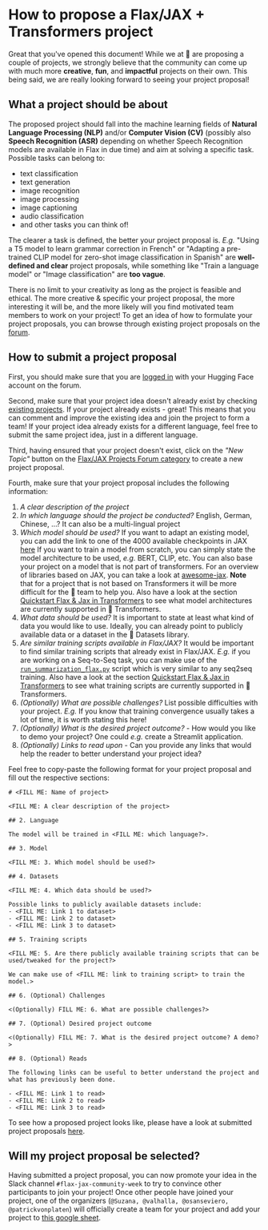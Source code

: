 # How to propose a Flax/JAX + Transformers project 

Great that you've opened this document! 
While we at 🤗 are proposing a couple of projects, we strongly 
believe that the community can come up with much more **creative**, **fun**, and 
**impactful** projects on their own. This being said, we are really looking forward
to seeing your project proposal! 

## What a project should be about

The proposed project should fall into the machine learning fields of **Natural Language Processing (NLP)** and/or **Computer Vision (CV)** (possibly also **Speech Recognition (ASR)** depending on whether Speech Recognition models are available in Flax in due time) and aim at solving a specific task. 
Possible tasks can belong to: 

 * text classification
 * text generation
 * image recognition
 * image processing
 * image captioning
 * audio classification
 * and other tasks you can think of!

The clearer a task is defined, the better your project proposal is.
*E.g.* "Using a T5 model to learn grammar correction in French" or "Adapting a pre-trained CLIP model for zero-shot image classification in Spanish" are **well-defined and clear** project proposals, while something like "Train a language model" or "Image classification" are **too vague**.

There is no limit to your creativity as long as the project is feasible and ethical.
The more creative & specific your project proposal, the more interesting it will be, 
and the more likely will you find motivated team members to work on your project!
To get an idea of how to formulate your project proposals, you can browse through 
existing project proposals on the [forum](https://discuss.huggingface.co/c/flax-jax-projects/22).

## How to submit a project proposal

First, you should make sure that you are [logged in](https://huggingface.co/login?sso=bm9uY2U9OTRlNjZjZmZhYjMwMmJmMWMyYjc5MmFiMTMyMzY5ODYmcmV0dXJuX3Nzb191cmw9aHR0cHMlM0ElMkYlMkZkaXNjdXNzLmh1Z2dpbmdmYWNlLmNvJTJGc2Vzc2lvbiUyRnNzb19sb2dpbg%3D%3D&sig=429ad8924bcb33c40f9823027ea749abb55d393f4f58924f36a2dba3ab0a48da) with your Hugging Face account on the forum. 

Second, make sure that your project idea doesn't already exist by checking [existing projects](https://discuss.huggingface.co/c/flax-jax-projects/22). 
If your project already exists - great! This means that you can comment and improve
the existing idea and join the project to form a team! If your project idea already 
exists for a different language, feel free to submit the same project idea, just in 
a different language.

Third, having ensured that your project doesn't exist, click on the *"New Topic"*
button on the [Flax/JAX Projects Forum category](https://discuss.huggingface.co/c/flax-jax-projects/22) to create a new project proposal.

Fourth, make sure that your project proposal includes the following information:

1. *A clear description of the project*
2. *In which language should the project be conducted?* English, German, Chinese, ...? It can also be a multi-lingual project
3. *Which model should be used?* If you want to adapt an existing model, you can add the link to one of the 4000 available checkpoints in JAX [here](https://huggingface.co/models?filter=jax) If you want to train a model from scratch, you can simply state the model architecture to be used, *e.g.* BERT, CLIP, etc. You can also base your project on a model that is not part of transformers. For an overview of libraries based on JAX, you can take a look at [awesome-jax](https://github.com/n2cholas/awesome-jax#awesome-jax-). **Note** that for a project that is not based on Transformers it will be more difficult for the 🤗 team to help you. Also have a look at the section [Quickstart Flax & Jax in Transformers](https://github.com/huggingface/transformers/tree/main/examples/research_projects/jax-projects#quickstart-flax-and-jax-in-transformers) to see what model architectures are currently supported in 🤗 Transformers.
4. *What data should be used?* It is important to state at least what kind of data you would like to use. Ideally, you can already point to publicly available data or a dataset in the 🤗 Datasets library.
5. *Are similar training scripts available in Flax/JAX?* It would be important to find similar training scripts that already exist in Flax/JAX. *E.g.* if you are working on a Seq-to-Seq task, you can make use of the [`run_summarization_flax.py`](https://github.com/huggingface/transformers/blob/main/examples/flax/summarization/run_summarization_flax.py) script which is very similar to any seq2seq training. Also have a look at the section [Quickstart Flax & Jax in Transformers](https://github.com/huggingface/transformers/tree/main/examples/research_projects/jax-projects#quickstart-flax-and-jax-in-transformers) to see what training scripts are currently supported in 🤗 Transformers.
6. *(Optionally) What are possible challenges?* List possible difficulties with your project. *E.g.* If you know that training convergence usually takes a lot of time, it is worth stating this here!
7. *(Optionally) What is the desired project outcome?* - How would you like to demo your project? One could *e.g.* create a Streamlit application.
8. *(Optionally) Links to read upon* - Can you provide any links that would help the reader to better understand your project idea?

Feel free to copy-paste the following format for your project proposal and fill out the respective sections: 

```
# <FILL ME: Name of project>

<FILL ME: A clear description of the project>

## 2. Language

The model will be trained in <FILL ME: which language?>.

## 3. Model

<FILL ME: 3. Which model should be used?>

## 4. Datasets

<FILL ME: 4. Which data should be used?>

Possible links to publicly available datasets include:
- <FILL ME: Link 1 to dataset> 
- <FILL ME: Link 2 to dataset> 
- <FILL ME: Link 3 to dataset> 

## 5. Training scripts

<FILL ME: 5. Are there publicly available training scripts that can be used/tweaked for the project?>

We can make use of <FILL ME: link to training script> to train the model.>

## 6. (Optional) Challenges

<(Optionally) FILL ME: 6. What are possible challenges?>

## 7. (Optional) Desired project outcome

<(Optionally) FILL ME: 7. What is the desired project outcome? A demo?>

## 8. (Optional) Reads

The following links can be useful to better understand the project and 
what has previously been done.

- <FILL ME: Link 1 to read> 
- <FILL ME: Link 2 to read> 
- <FILL ME: Link 3 to read> 
```

To see how a proposed project looks like, please have a look at submitted project 
proposals [here](https://discuss.huggingface.co/c/flax-jax-projects/22).

## Will my project proposal be selected?

Having submitted a project proposal, you can now promote your idea in the Slack channel `#flax-jax-community-week` to try to convince other participants to join your project! 
Once other people have joined your project, one of the organizers (`@Suzana, @valhalla, @osanseviero, @patrickvonplaten`) will officially create a team for your project and add your project to [this google sheet](https://docs.google.com/spreadsheets/d/1GpHebL7qrwJOc9olTpIPgjf8vOS0jNb6zR_B8x_Jtik/edit?usp=sharing).
